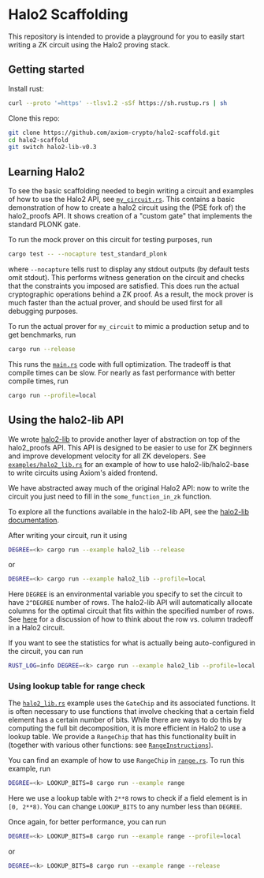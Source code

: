 # Halo2 Scaffolding

This repository is intended to provide a playground for you to easily start writing a ZK circuit using the Halo2 proving stack.

## Getting started

Install rust:

```bash
curl --proto '=https' --tlsv1.2 -sSf https://sh.rustup.rs | sh
```

Clone this repo:

```bash
git clone https://github.com/axiom-crypto/halo2-scaffold.git
cd halo2-scaffold
git switch halo2-lib-v0.3
```

## Learning Halo2

To see the basic scaffolding needed to begin writing a circuit and examples of how to use the Halo2 API, see [`my_circuit.rs`](src/my_circuit.rs). This contains a basic demonstration of how to create a halo2 circuit using the (PSE fork of) the halo2_proofs API. It shows creation of a "custom gate" that implements the standard PLONK gate.

To run the mock prover on this circuit for testing purposes, run

```bash
cargo test -- --nocapture test_standard_plonk
```

where `--nocapture` tells rust to display any stdout outputs (by default tests omit stdout).
This performs witness generation on the circuit and checks that the constraints you imposed are satisfied. This does run the actual cryptographic operations behind a ZK proof. As a result, the mock prover is much faster than the actual prover, and should be used first for all debugging purposes.

To run the actual prover for `my_circuit` to mimic a production setup and to get benchmarks, run

```bash
cargo run --release
```

This runs the [`main.rs`](src/main.rs) code with full optimization. The tradeoff is that compile times can be
slow. For nearly as fast performance with better compile times, run

```bash
cargo run --profile=local
```

## Using the halo2-lib API

We wrote [halo2-lib](https://github.com/axiom-crypto/halo2-lib/tree/axiom-dev-0301) to provide another
layer of abstraction on top of the halo2_proofs API. This API is designed to be easier to use for
ZK beginners and improve development velocity for all ZK developers. See
[`examples/halo2_lib.rs`](examples/halo2_lib.rs) for an example of how to use halo2-lib/halo2-base to write circuits using Axiom's aided frontend.

We have abstracted away much of the original Halo2 API: now to write the circuit you just need to fill in the `some_function_in_zk` function.

To explore all the functions available in the halo2-lib API, see the [halo2-lib documentation](https://axiom-crypto.github.io/halo2-lib/halo2_base/index.html).

After writing your circuit, run it using

```bash
DEGREE=<k> cargo run --example halo2_lib --release
```

or

```bash
DEGREE=<k> cargo run --example halo2_lib --profile=local
```

Here `DEGREE` is an environmental variable you specify to set the circuit to have `2^DEGREE` number of rows. The halo2-lib API will automatically allocate columns for the optimal circuit that fits within the specified number of rows. See [here](https://docs.axiom.xyz/zero-knowledge-proofs/getting-started-with-halo2#cost-modeling) for a discussion of how to think about the row vs. column tradeoff in a Halo2 circuit.

If you want to see the statistics for what is actually being auto-configured in the circuit, you can run

```bash
RUST_LOG=info DEGREE=<k> cargo run --example halo2_lib --profile=local
```

### Using lookup table for range check

The [`halo2_lib.rs`](examples/halo2_lib.rs) example uses the `GateChip` and its associated functions. It is often necessary to use
functions that involve checking that a certain field element has a certain number of bits. While there are ways to do this by computing the full
bit decomposition, it is more efficient in Halo2 to use a lookup table. We provide a `RangeChip` that has this functionality built in (together with various other functions: see [`RangeInstructions`](https://axiom-crypto.github.io/halo2-lib/halo2_base/gates/range/trait.RangeInstructions.html)).

You can find an example of how to use `RangeChip` in [`range.rs`](examples/range.rs). To run this example, run

```bash
DEGREE=<k> LOOKUP_BITS=8 cargo run --example range
```

Here we use a lookup table with `2**8` rows to check if a field element is in `[0, 2**8)`. You can change `LOOKUP_BITS` to any number less than `DEGREE`.

Once again, for better performance, you can run

```bash
DEGREE=<k> LOOKUP_BITS=8 cargo run --example range --profile=local
```

or

```bash
DEGREE=<k> LOOKUP_BITS=8 cargo run --example range --release
```
